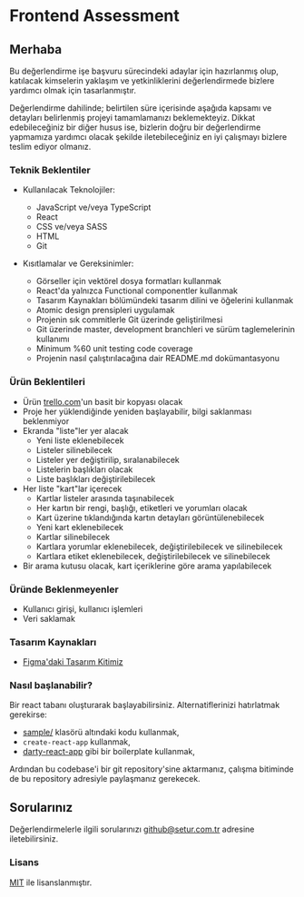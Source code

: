 # Frontend Assessment

## Merhaba

Bu değerlendirme işe başvuru sürecindeki adaylar için hazırlanmış olup, katılacak kimselerin yaklaşım ve yetkinliklerini değerlendirmede bizlere yardımcı olmak için tasarlanmıştır.

Değerlendirme dahilinde; belirtilen süre içerisinde aşağıda kapsamı ve detayları belirlenmiş projeyi tamamlamanızı beklemekteyiz. Dikkat edebileceğiniz bir diğer husus ise, bizlerin doğru bir değerlendirme yapmamıza yardımcı olacak şekilde iletebileceğiniz en iyi çalışmayı bizlere teslim ediyor olmanız.

### Teknik Beklentiler

- Kullanılacak Teknolojiler:

  - JavaScript ve/veya TypeScript
  - React
  - CSS ve/veya SASS
  - HTML
  - Git

- Kısıtlamalar ve Gereksinimler:
  - Görseller için vektörel dosya formatları kullanmak
  - React'da yalnızca Functional componentler kullanmak
  - Tasarım Kaynakları bölümündeki tasarım dilini ve öğelerini kullanmak
  - Atomic design prensipleri uygulamak
  - Projenin sık commitlerle Git üzerinde geliştirilmesi
  - Git üzerinde master, development branchleri ve sürüm taglemelerinin kullanımı
  - Minimum %60 unit testing code coverage
  - Projenin nasıl çalıştırılacağına dair README.md dokümantasyonu

### Ürün Beklentileri

- Ürün [trello.com](https://trello.com/)'un basit bir kopyası olacak
- Proje her yüklendiğinde yeniden başlayabilir, bilgi saklanması beklenmiyor
- Ekranda "liste"ler yer alacak
  - Yeni liste eklenebilecek
  - Listeler silinebilecek
  - Listeler yer değiştirilip, sıralanabilecek
  - Listelerin başlıkları olacak
  - Liste başlıkları değiştirilebilecek
- Her liste "kart"lar içerecek
  - Kartlar listeler arasında taşınabilecek
  - Her kartın bir rengi, başlığı, etiketleri ve yorumları olacak
  - Kart üzerine tıklandığında kartın detayları görüntülenebilecek
  - Yeni kart eklenebilecek
  - Kartlar silinebilecek
  - Kartlara yorumlar eklenebilecek, değiştirilebilecek ve silinebilecek
  - Kartlara etiket eklenebilecek, değiştirilebilecek ve silinebilecek
- Bir arama kutusu olacak, kart içeriklerine göre arama yapılabilecek

### Üründe Beklenmeyenler

- Kullanıcı girişi, kullanıcı işlemleri
- Veri saklamak

### Tasarım Kaynakları

- [Figma'daki Tasarım Kitimiz](https://www.figma.com/community/file/1214456010104483158/Atomize-3.0)

### Nasıl başlanabilir?

Bir react tabanı oluşturarak başlayabilirsiniz. Alternatiflerinizi hatırlatmak gerekirse:

- [sample/](sample/) klasörü altındaki kodu kullanmak,
- `create-react-app` kullanmak,
- [darty-react-app](https://github.com/eserozvataf/darty-react-app) gibi bir boilerplate kullanmak,

Ardından bu codebase'i bir git repository'sine aktarmanız, çalışma bitiminde de bu repository adresiyle paylaşmanız gerekecek.

## Sorularınız

Değerlendirmelerle ilgili sorularınızı [github@setur.com.tr](mailto:github@setur.com.tr) adresine iletebilirsiniz.

### Lisans

[MIT](LICENSE) ile lisanslanmıştır.
